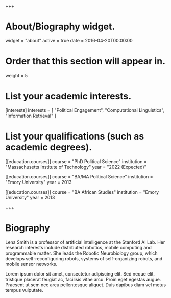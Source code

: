 +++
# About/Biography widget.
widget = "about"
active = true
date = 2016-04-20T00:00:00

# Order that this section will appear in.
weight = 5

# List your academic interests.
[interests]
  interests = [
    "Political Engagement",
    "Computational Linguistics",
    "Information Retrieval"
  ]

# List your qualifications (such as academic degrees).
[[education.courses]]
  course = "PhD Political Science"
  institution = "Massachusetts Institute of Technology"
  year = "2022 (Expected)"

[[education.courses]]
  course = "BA/MA Political Science"
  institution = "Emory University"
  year = 2013

[[education.courses]]
  course = "BA African Studies"
  institution = "Emory University"
  year = 2013

+++

# Biography

Lena Smith is a professor of artificial intelligence at the Stanford AI Lab. Her research interests include distributed robotics, mobile computing and programmable matter. She leads the Robotic Neurobiology group, which develops self-reconfiguring robots, systems of self-organizing robots, and mobile sensor networks.

Lorem ipsum dolor sit amet, consectetur adipiscing elit. Sed neque elit, tristique placerat feugiat ac, facilisis vitae arcu. Proin eget egestas augue. Praesent ut sem nec arcu pellentesque aliquet. Duis dapibus diam vel metus tempus vulputate.
